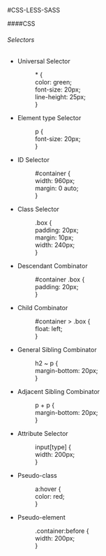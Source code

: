 #CSS-LESS-SASS

####CSS

###### Selectors

* Universal Selector

  <dl>
      <dd>* {</dd>
      <dd> color: green;</dd>
      <dd> font-size: 20px;</dd>
      <dd> line-height: 25px;</dd>
      <dd>}</dd>
  </dl>


* Element type Selector

  <dl>
      <dd>p {</dd>
      <dd> font-size: 20px;</dd>
      <dd>}</dd>
  </dl>

* ID Selector

  <dl>
      <dd>#container {</dd>
      <dd> width: 960px;</dd>
      <dd>  margin: 0 auto;</dd>
      <dd>}</dd>
  </dl>

* Class Selector

  <dl>
      <dd>.box {</dd>
      <dd> padding: 20px;</dd>
      <dd> margin: 10px;</dd>
      <dd> width: 240px;</dd>
      <dd>}</dd>
  </dl>

* Descendant Combinator

  <dl>
      <dd>#container .box {</dd>
      <dd> padding: 20px;</dd>
      <dd>}</dd>
  </dl>

* Child Combinator

  <dl>
      <dd>#container > .box {</dd>
      <dd> float: left;</dd>
      <dd>}</dd>
  </dl>

* General Sibling Combinator

  <dl>
      <dd>h2 ~ p {</dd>
      <dd> margin-bottom: 20px;</dd>
      <dd>}</dd>
  </dl>

* Adjacent Sibling Combinator

  <dl>
      <dd>p + p {</dd>
      <dd> margin-bottom: 20px;</dd>
      <dd>}</dd>
  </dl>

* Attribute Selector

  <dl>
      <dd>input[type] {</dd>
      <dd> width: 200px;</dd>
      <dd>}</dd>
  </dl>

* Pseudo-class

  <dl>
      <dd>a:hover {</dd>
      <dd> color: red;</dd>
      <dd>}</dd>
  </dl>

* Pseudo-element

  <dl>
      <dd>.container:before {</dd>
      <dd> width: 200px;</dd>
      <dd>}</dd>
  </dl>
